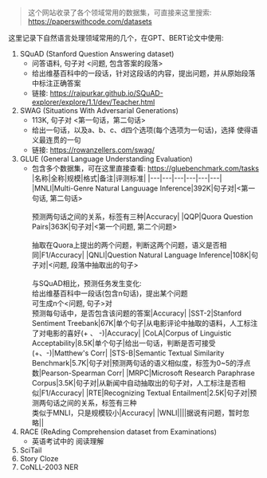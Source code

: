> 这个网站收录了各个领域常用的数据集，可直接来这里搜索:  
> https://paperswithcode.com/datasets

这里记录下自然语言处理领域常用的几个，在GPT、BERT论文中使用:
1. SQuAD (Stanford Question Answering dataset)
    - 问答语料, 句子对 <问题, 包含答案的段落>
    - 给出维基百科中的一段话，针对这段话的内容，提出问题，并从原始段落中标注正确答案
    - 链接: https://rajpurkar.github.io/SQuAD-explorer/explore/1.1/dev/Teacher.html
2. SWAG (Situations With Adversarial Generations)
    - 113K, 句子对 <第一句话，第二句话>
    - 给出一句话，以及a、b、c、d四个选项(每个选项为一句话)，选择 使得语义最连贯的一句
    - 链接: https://rowanzellers.com/swag/
3. GLUE (General Language Understanding Evaluation)
    - 包含多个数据集，可在这里直接查看: https://gluebenchmark.com/tasks
    |名称|全称|规模|格式|备注|评测标准|
    |---|---|---|---|---|---|
    |MNLI|Multi-Genre Natural Languuage Inference|392K|句子对|<第一句话, 第二句话><br><br>预测两句话之间的关系，标签有三种|Accuracy|
    |QQP|Quora Question Pairs|363K|句子对|<第一个问题, 第二个问题><br><br>抽取在Quora上提出的两个问题，判断这两个问题，语义是否相同|F1/Accuracy|
    |QNLI|Question Natural Language Inference|108K|句子对|<问题, 段落中抽取出的句子><br><br>与SQuAD相比，预测任务发生变化:<br>给出维基百科中一段话(包含n句话)，提出某个问题<br>可生成n个<问题, 句子>对<br>预测每句话中，是否包含该问题的答案|Accuracy|
    |SST-2|Stanford Sentiment Treebank|67K|单个句子|从电影评论中抽取的语料，人工标注了对电影的喜好(+ 、 -)|Accuracy|
    |CoLA|Corpus of Linguistic Acceptability|8.5K|单个句子|给出一句话，判断是否可接受(+、-)|Matthew's Corr|
    |STS-B|Semantic Textual Similarity Benchmark|5.7K|句子对|预测两句话的语义相似度，标签为0~5的浮点数|Pearson-Spearman Corr|
    |MRPC|Microsoft Research Paraphrase Corpus|3.5K|句子对|从新闻中自动抽取出的句子对，人工标注是否相似|F1/Accuracy|
    |RTE|Recognizing Textual Entailment|2.5K|句子对|预测两句话之间的关系，标签有三种<br>类似于MNLI，只是规模较小|Accuracy|
    |WNLI||||据说有问题，暂时忽略||
4. RACE (ReAding Comprehension dataset from Examinations)
    - 英语考试中的 阅读理解
5. SciTail
6. Story Cloze
7. CoNLL-2003 NER
    
